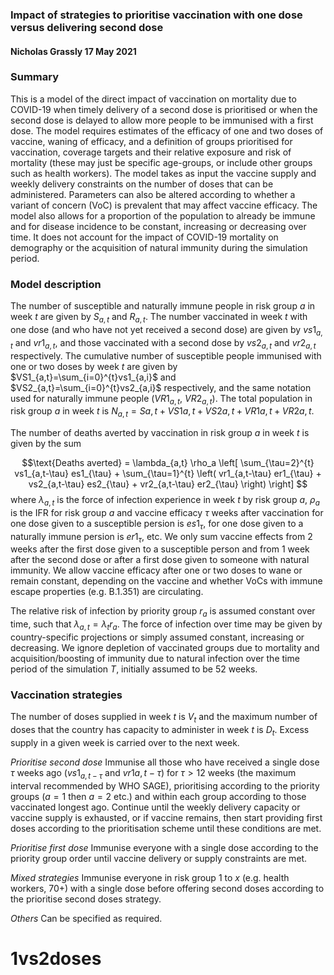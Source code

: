 ### Impact of strategies to prioritise vaccination with one dose versus delivering second dose

#### Nicholas Grassly 17 May 2021

### Summary
This is a model of the direct impact of vaccination on mortality due to COVID-19 when timely delivery of a second dose is prioritised or when the second dose is delayed to allow more people to be immunised with a first dose. The model requires estimates of the efficacy of one and two doses of vaccine, waning of efficacy, and a definition of groups prioritised for vaccination, coverage targets and their relative exposure and risk of mortality (these may just be specific age-groups, or include other groups such as health workers). The model takes as input the vaccine supply and weekly delivery constraints on the number of doses that can be administered. Parameters can also be altered according to whether a variant of concern (VoC) is prevalent that may affect vaccine efficacy. The model also allows for a proportion of the population to already be immune and for disease incidence to be constant, increasing or decreasing over time. It does not account for the impact of COVID-19 mortality on demography or the acquisition of natural immunity during the simulation period.

### Model description

The number of susceptible and naturally immune people in risk group $a$ in week $t$ are given by $S_{a,t}$ and $R_{a,t}$. The number vaccinated in week $t$ with one dose (and who have not yet received a second dose) are given by $vs1_{a,t}$ and $vr1_{a,t}$, and those vaccinated with a second dose by $vs2_{a,t}$ and $vr2_{a,t}$ respectively. The cumulative number of susceptible people immunised with one or two doses by week $t$ are given by $VS1_{a,t}=\sum_{i=0}^{t}vs1_{a,i}$ and $VS2_{a,t}=\sum_{i=0}^{t}vs2_{a,i}$ respectively, and the same notation used for naturally immune people ($VR1_{a,t}$, $VR2_{a,t}$). The total population in risk group $a$ in week $t$ is $N_{a,t}=S{a,t}+VS1{a,t}+VS2{a,t}+VR1{a,t}+VR2{a,t}$. 

The number of deaths averted by vaccination in risk group $a$ in week $t$ is given by the sum

$$\text{Deaths averted} = \lambda_{a,t} \rho_a \left[ \sum_{\tau=2}^{t} vs1_{a,t-\tau} es1_{\tau}  +  \sum_{\tau=1}^{t} \left( vr1_{a,t-\tau} er1_{\tau} + vs2_{a,t-\tau} es2_{\tau} + vr2_{a,t-\tau} er2_{\tau} \right) \right]  $$
where $\lambda_{a,t}$ is the force of infection experience in week $t$ by risk group $a$, $\rho_{a}$ is the IFR for risk group $a$ and vaccine efficacy $\tau$ weeks after vaccination for one dose given to a susceptible persion is $es1_\tau$, for one dose given to a naturally immune persion is $er1_\tau$, etc. We only sum vaccine effects from 2 weeks after the first dose given to a susceptible person and from 1 week after the second dose or after a first dose given to someone with natural immunity. We allow vaccine efficacy after one or two doses to wane or remain constant, depending on the vaccine and whether VoCs with immune escape properties (e.g. B.1.351) are circulating. 

The relative risk of infection by priority group $r_a$  is assumed constant over time, such that $\lambda_{a,t}=\lambda_tr_a$. The force of infection over time may be given by country-specific projections or simply assumed constant, increasing or decreasing. We ignore depletion of vaccinated groups due to mortality and acquisition/boosting of immunity due to natural infection over the time period of the simulation $T$, initially assumed to be 52 weeks.

### Vaccination strategies

The number of doses supplied in week $t$ is $V_t$ and the maximum number of doses that the country has capacity to administer in week $t$ is $D_t$. Excess supply in a given week is carried over to the next week.

_Prioritise second dose_  Immunise all those who have received a single dose $\tau$ weeks ago ($vs1_{a,t-\tau}$ and $vr1{a,t-\tau}$) for $\tau>\text{12 weeks}$ (the maximum interval recommended by WHO SAGE), prioritising according to the priority groups ($a=1$ then $a=2$ etc.) and within each group according to those vaccinated longest ago. Continue until the weekly delivery capacity or vaccine supply is exhausted, or if vaccine remains, then start providing first doses according to the prioritisation scheme until these conditions are met.

_Prioritise first dose_  Immunise everyone with a single dose according to the priority group order until vaccine delivery or supply constraints are met.

_Mixed strategies_ Immunise everyone in risk group 1 to $x$ (e.g. health workers, 70+) with a single dose before offering second doses according to the prioritise second doses strategy.

_Others_ Can be specified as required.

# 1vs2doses
 
